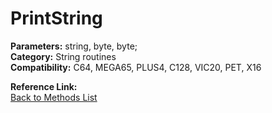 # PrintString

**Parameters:** string, byte, byte;  
**Category:** String routines  
**Compatibility:** C64, MEGA65, PLUS4, C128, VIC20, PET, X16  

**Reference Link:**  
[Back to Methods List](../../SUMMARY.md)
